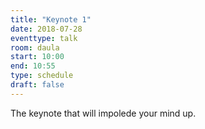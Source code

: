 ```yaml
---
title: "Keynote 1"
date: 2018-07-28
eventtype: talk
room: daula
start: 10:00
end: 10:55
type: schedule
draft: false
---
```


The keynote that will impolede your mind up.
